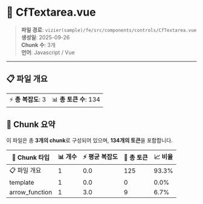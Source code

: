 # 📄 CfTextarea.vue

> **파일 경로**: `vizier(sample)/fe/src/components/controls/CfTextarea.vue`  
> **생성일**: 2025-09-26  
> **Chunk 수**: 3개  
> **언어**: Javascript / Vue
---


## 📋 파일 개요

| | |
|--|--|
| ⚡ **총 복잡도**: 3 | 📊 **총 토큰 수**: 134 |






## 🧩 Chunk 요약

이 파일은 총 **3개의 chunk**로 구성되어 있으며, **134개의 토큰**을 포함합니다.

| 🧩 Chunk 타입 | 📊 개수 | ⚡ 평균 복잡도 | 📝 총 토큰 | 📈 비율 |
|---------------|--------|-------------|----------|--------|
| 📋 파일 개요 | 1 | 0.0 | 125 | 93.3% |
| template | 1 | 0.0 | 0 | 0.0% |
| arrow_function | 1 | 3.0 | 9 | 6.7% |


